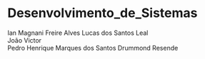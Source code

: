 # Desenvolvimento_de_Sistemas

Ian Magnani Freire Alves
Lucas dos Santos Leal  
João Victor  
Pedro Henrique Marques dos Santos Drummond Resende

